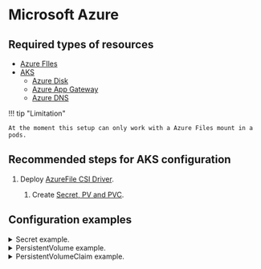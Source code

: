 # Microsoft Azure

## Required types of resources

- [Azure FIles](https://azure.microsoft.com/en-us/products/storage/files)
- [AKS](https://azure.microsoft.com/en-us/products/kubernetes-service/)
    - [Azure Disk](https://azure.microsoft.com/en-us/products/storage/disks/)
    - [Azure App Gateway](https://azure.microsoft.com/en-us/products/application-gateway/)
    - [Azure DNS](https://azure.microsoft.com/en-us/products/dns/)

!!! tip "Limitation"

    At the moment this setup can only work with a Azure Files mount in a pods.

## Recommended steps for AKS configuration

1. Deploy [AzureFile CSI Driver](https://github.com/kubernetes-sigs/azurefile-csi-driver).

    1. Create [Secret, PV and PVC](https://learn.microsoft.com/en-us/azure/aks/azure-csi-files-storage-provision).

## Configuration examples

<details><summary>Secret example.</summary>
```yaml
apiVersion: v1
data:
  azurestorageaccountkey: xxxx
  azurestorageaccountname: xxxx
kind: Secret
metadata:
  name: azure-secret
  namespace: odm
type: Opaque
```
</details>

<details><summary>PersistentVolume example.</summary>
```yaml
apiVersion: v1
kind: PersistentVolume
metadata:
  name: pv-azurefile
spec:
  capacity:
    storage: 100Gi
  accessModes:
    - ReadWriteMany
  persistentVolumeReclaimPolicy: Retain
  storageClassName: azurefile-csi
  mountOptions:
    - dir_mode=0777
    - file_mode=0777
    - uid=0
    - gid=0
    - mfsymlinks
    - cache=strict
    - nosharesock
  csi:
    driver: file.csi.azure.com
    readOnly: false
    volumeHandle: 1111-xxxx-23
    volumeAttributes:
      resourceGroup: xxxxx
      shareName: xxxxx
    nodeStageSecretRef:
      name: azure-secret
      namespace: odm
```
</details>

<details><summary>PersistentVolumeClaim example.</summary>
```yaml
kind: PersistentVolumeClaim
apiVersion: v1
metadata:
  name: pvc-azurefile
  namespace: odm
spec:
  accessModes:
    - ReadWriteMany
  resources:
    requests:
      storage: 100Gi
  volumeName: pv-azurefile
  storageClassName: azurefile-csi
```
</details>

